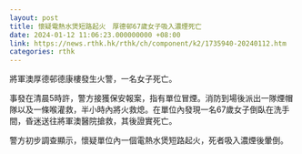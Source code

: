 ```yaml
---
layout: post
title: 懷疑電熱水煲短路起火　厚德邨67歲女子吸入濃煙死亡
date: 2024-01-12 11:06:23.000000000 +08:00
link: https://news.rthk.hk/rthk/ch/component/k2/1735940-20240112.htm
categories: rthk
---
```


將軍澳厚德邨德康樓發生火警，一名女子死亡。

事發在清晨5時許，警方接獲保安報案，指有單位冒煙。消防到場後派出一隊煙帽隊以及一條喉灌救，半小時內將火救熄。在單位內發現一名67歲女子倒臥在洗手間，昏迷送往將軍澳醫院搶救，其後證實死亡。 

警方初步調查顯示，懷疑單位內一個電熱水煲短路起火，死者吸入濃煙後暈倒。
